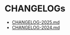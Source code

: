 # CHANGELOGs

- [CHANGELOG-2025.md](/editors/vscode/CHANGELOG.md)
- [CHANGELOG-2024.md](./CHANGELOG-2024.md)
